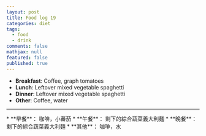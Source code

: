 ```yaml
---
layout: post
title: Food log 19
categories: diet
tags: 
  - food
  - drink
comments: false
mathjax: null
featured: false
published: true
---
```


* **Breakfast**: Coffee, graph tomatoes
* **Lunch**: Leftover mixed vegetable spaghetti
* **Dinner**: Leftover mixed vegetable spaghetti
* **Other**: Coffee, water
<hr>
* **早餐**： 咖啡，小蕃茄
* **午餐**： 剩下的綜合蔬菜義大利麵
* **晚餐**： 剩下的綜合蔬菜義大利麵
* **其他**： 咖啡，水
